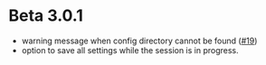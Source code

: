 # Beta 3.0.1
- warning message when config directory cannot be found ([#19](https://github.com/megumi-mori/PyMini/issues/19))
- option to save all settings while the session is in progress.
